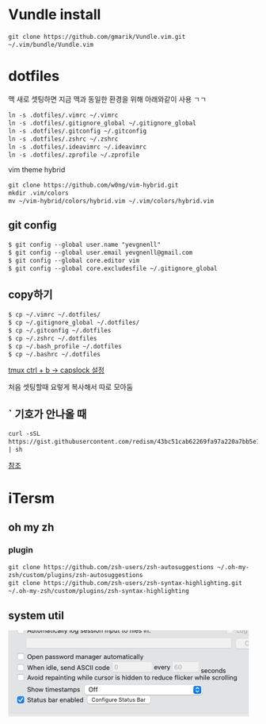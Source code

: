# Vundle install

```
git clone https://github.com/gmarik/Vundle.vim.git ~/.vim/bundle/Vundle.vim
```
# dotfiles

맥 새로 셋팅하면 지금 맥과 동일한 환경을 위해 아래와같이 사용 ㄱㄱ

```
ln -s .dotfiles/.vimrc ~/.vimrc
ln -s .dotfiles/.gitignore_global ~/.gitignore_global
ln -s .dotfiles/.gitconfig ~/.gitconfig
ln -s .dotfiles/.zshrc ~/.zshrc
ln -s .dotfiles/.ideavimrc ~/.ideavimrc
ln -s .dotfiles/.zprofile ~/.zprofile
```
vim theme hybrid

```
git clone https://github.com/w0ng/vim-hybrid.git
mkdir .vim/colors
mv ~/vim-hybrid/colors/hybrid.vim ~/.vim/colors/hybrid.vim
```



## git config
```
$ git config --global user.name "yevgnenll"
$ git config --global user.email yevgnenll@gmail.com 
$ git config --global core.editor vim
$ git config --global core.excludesfile ~/.gitignore_global
```

## copy하기

```
$ cp ~/.vimrc ~/.dotfiles/
$ cp ~/.gitignore_global ~/.dotfiles/
$ cp ~/.gitconfig ~/.dotfiles
$ cp ~/.zshrc ~/.dotfiles
$ cp ~/.bash_profile ~/.dotfiles
$ cp ~/.bashrc ~/.dotfiles
```

[tmux ctrl + b -> capslock 설정](https://gist.github.com/burtlo/3788048)

처음 셋팅할때 요렇게 복사해서 따로 모아둠

## ` 기호가 안나올 때

```
curl -sSL https://gist.githubusercontent.com/redism/43bc51cab62269fa97a220a7bb5e1103/raw/0d55b37b60e0e0bd3d0d7f53995de0a722f9820c/kr_won_to_backquote.sh | sh
```

[참조](https://ohseyong.github.io/macos/won-to-backquote/)

# iTersm

## oh my zh

### plugin

```
git clone https://github.com/zsh-users/zsh-autosuggestions ~/.oh-my-zsh/custom/plugins/zsh-autosuggestions
git clone https://github.com/zsh-users/zsh-syntax-highlighting.git ~/.oh-my-zsh/custom/plugins/zsh-syntax-highlighting
```

## system util

![image](./iterms_system_til.png)
